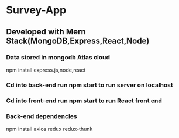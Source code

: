 # Survey-App

## Developed with Mern Stack(MongoDB,Express,React,Node)

### Data stored in mongodb Atlas cloud

npm install express.js,node,react

### Cd into back-end run npm start to run server on localhost

### Cd into front-end run npm start to run React front end

### Back-end dependencies

npm install axios redux redux-thunk

